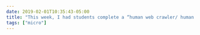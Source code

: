```yaml
---
date: 2019-02-01T10:35:43-05:00
title: "This week, I had students complete a “human web crawler/ human search engine” activity to give them a sense of how Google works. Room to improve the activity, but I’m reading student reflections, and it seems to have helped!"
tags: ["micro"]
---
```

